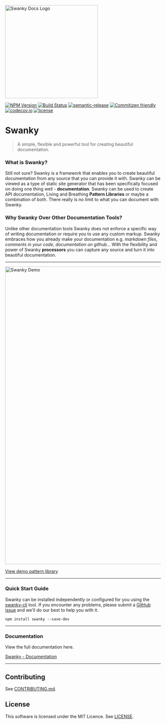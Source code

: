 <img src="https://github.com/swanky-docs/swanky/blob/master/img/swanky-logo.png" alt="Swanky Docs Logo" width="300">

[![NPM Version](https://img.shields.io/npm/v/swanky.svg?style=flat-square)](http://npm.im/swanky)
[![Build Status](https://travis-ci.org/swanky-docs/swanky.svg?branch=master)](https://travis-ci.org/swanky-docs/swanky)
[![semantic-release](https://img.shields.io/badge/%20%20%F0%9F%93%A6%F0%9F%9A%80-semantic--release-e10079.svg)](https://github.com/swanky-docs/swanky)
[![Commitizen friendly](https://img.shields.io/badge/commitizen-friendly-brightgreen.svg)](http://commitizen.github.io/cz-cli/)
[![codecov.io](https://codecov.io/github/swanky-docs/swanky/coverage.svg?branch=master)](https://codecov.io/github/swanky-docs/swanky?branch=master)
[![license](https://img.shields.io/github/license/mashape/apistatus.svg?maxAge=2592000)]()

# Swanky
> A simple, flexible and powerful tool for creating beautiful documentation.

### What is Swanky?
Still not sure? Swanky is a framework that enables you to create beautiful documentation from any source that you can provide it with. Swanky can be viewed as a type of static site generator that has been specifically focused on doing one thing well - __documentation__. Swanky can be used to create API documentation, Living and Breathing __Pattern Libraries__ or maybe a combination of both. There really is no limit to what you can document with Swanky.

### Why Swanky Over Other Documentation Tools?
Unlike other documentation tools Swanky does not enforce a specific way of writing documentation or require you to use any custom markup. Swanky embraces how you already make your documentation e.g. *markdown files*, *comments in your code*, *documentation on github*... With the flexibility and power of Swanky __processors__ you can capture any source and turn it into beautiful documentation.

---

<img src="https://github.com/swanky-docs/swanky/blob/master/img/screenshot.gif" alt="Swanky Demo" width="960">

[View demo pattern library](https://swanky-docs.github.io/demo/)

---

### Quick Start Guide

Swanky can be installed independently or configured for you using the [swanky-cli](https://github.com/swanky-docs/swanky-cli) tool. 
If you encounter any problems, please submit a [GitHub issue](https://github.com/swanky-docs/swanky/issues) and we'll do our best to help you with it.

```
npm install swanky --save-dev
```

---

### Documentation

View the full documentation here.

[Swanky - Documentation](https://swanky-docs.github.io/docs/)

---
    
<!--[RM_CONTRIBUTING]-->
## Contributing

See [CONTRIBUTING.md](CONTRIBUTING.md).

<!--[]-->

<!--[RM_LICENSE]-->
## License

This software is licensed under the MIT Licence. See [LICENSE](LICENSE).

<!--[]-->
